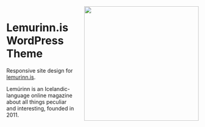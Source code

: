 <img src="/assets/images/lemur-fb-icon.jpg" width="300" style="float: right; margin-left: 20px; margin-bottom: 20px;">

# Lemurinn.is WordPress Theme

Responsive site design for [lemurinn.is](https://lemurinn.is).

Lemúrinn is an Icelandic-language online magazine about all things peculiar and interesting, founded in 2011.

